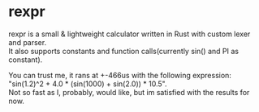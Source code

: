 # rexpr
rexpr is a small & lightweight calculator written in Rust with custom lexer and parser.  
It also supports constants and function calls(currently sin() and PI as constant).

You can trust me, it rans at +-466us with the following expression: "sin(1.2)^2 + 4.0 * (sin(1000) + sin(2.0)) * 10.5".  
Not so fast as I, probably, would like, but im satisfied with the results for now.
